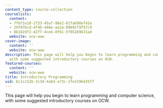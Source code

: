 ```yaml
---
content_type: course-collection
courselists:
  content:
  - 7fbf1e18-1f33-45af-98e2-01fa698ef41e
  - 29f07bcd-4f4b-446e-aa2a-89691f9f5fc9
  - 8b182df2-d2f7-4ce4-8f61-5f85269631ad
  website: ocw-www
cover-image:
  content: ''
  website: ocw-www
description: This page will help you begin to learn programming and computer science,
  with some suggested introductory courses on OCW.
featured-courses:
  content: ''
  website: ocw-www
title: Introductory Programming
uid: 6c1cc52b-3c3d-4a6d-a73c-2fe319b435f7
---
```

This page will help you begin to learn programming and computer science, with some suggested introductory courses on OCW.